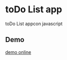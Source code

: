 # toDo List app
toDo List appcon javascript


## Demo

[demo online](https://cbregantejs.github.io/toDoListVanillaJs/)